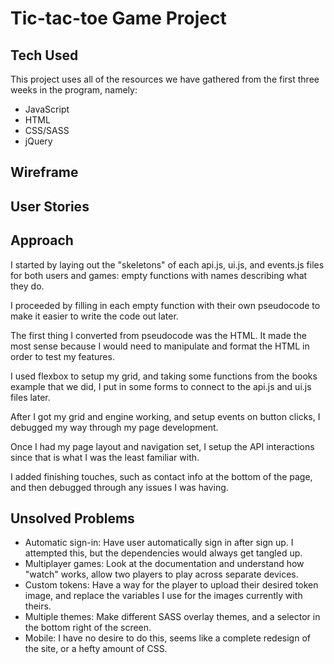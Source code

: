 # Tic-tac-toe Game Project

## Tech Used

This project uses all of the resources we have gathered from the first three weeks in the program, namely:
- JavaScript
- HTML
- CSS/SASS
- jQuery

## Wireframe

[wireframe]: (https://github.com/Mctripp/tic-tac-toe-client/blob/master/public/wireframe.jpg)

## User Stories

## Approach

I started by laying out the "skeletons" of each api.js, ui.js, and events.js files for both users and games: empty functions with names describing what they do.

I proceeded by filling in each empty function with their own pseudocode to make it easier to write the code out later.

The first thing I converted from pseudocode was the HTML. It made the most sense because I would need to manipulate and format the HTML in order to test my features.

I used flexbox to setup my grid, and taking some functions from the books example that we did, I put in some forms to connect to the api.js and ui.js files later.

After I got my grid and engine working, and setup events on button clicks, I debugged my way through my page development.

Once I had my page layout and navigation set, I setup the API interactions since that is what I was the least familiar with.

I added finishing touches, such as contact info at the bottom of the page, and then debugged through any issues I was having.

## Unsolved Problems

- Automatic sign-in: Have user automatically sign in after sign up. I attempted this, but the dependencies would always get tangled up.
- Multiplayer games: Look at the documentation and understand how "watch" works, allow two players to play across separate devices.
- Custom tokens: Have a way for the player to upload their desired token image, and replace the variables I use for the images currently with theirs.
- Multiple themes: Make different SASS overlay themes, and a selector in the bottom right of the screen.
- Mobile: I have no desire to do this, seems like a complete redesign of the site, or a hefty amount of CSS.
